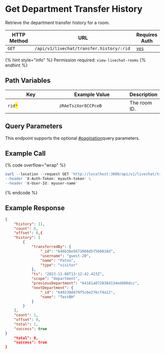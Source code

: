 # Get Department Transfer History

Retrieve the department transfer history for a room.

<table><thead><tr><th width="163">HTTP Method</th><th width="346">URL</th><th>Requires Auth</th></tr></thead><tbody><tr><td><code>GET</code></td><td><code>/api/v1/livechat/transfer.history/:rid</code></td><td><a href="../../../authentication-endpoints/"><code>yes</code></a></td></tr></tbody></table>

{% hint style="info" %}
Permission required: `view-livechat-rooms`
{% endhint %}

## Path Variables

<table><thead><tr><th width="212.33333333333331">Key</th><th width="252">Example Value</th><th>Description</th></tr></thead><tbody><tr><td><code>rid</code><mark style="color:red;"><code>*</code></mark></td><td><code>zRAeTszXor8CCPceB</code></td><td>The room ID.</td></tr></tbody></table>

## Query Parameters

This endpoint supports the optional [#pagination](../../../../#pagination "mention")query parameters.

## Example Call

{% code overflow="wrap" %}
```powershell
curl --location --request GET 'http://localhost:3000/api/v1/livechat/transfer.history/:rid\
--header 'X-Auth-Token: myauth-token' \
--header 'X-User-Id: myuser-name'
```
{% endcode %}

## Example Response

```json
{
    "history": [],
    "count": 0,
    "offset": 0,{
    "history": [
        {
            "transferredBy": {
                "_id": "646b3be5671066d5f560818d",
                "username": "guest-20",
                "name": "Patou",
                "type": "visitor"
            },
            "ts": "2023-11-08T13:12:42.423Z",
            "scope": "department",
            "previousDepartment": "64181a0728384134ed600dcc",
            "nextDepartment": {
                "_id": "649230d479f5c6e276cf4a12",
                "name": "TestBH"
            }
        }
    ],
    "count": 1,
    "offset": 0,
    "total": 1,
    "success": true
}
    "total": 0,
    "success": true
}
```
